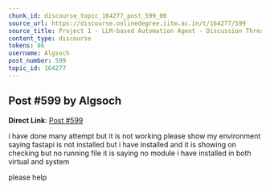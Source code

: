 ```yaml
---
chunk_id: discourse_topic_164277_post_599_00
source_url: https://discourse.onlinedegree.iitm.ac.in/t/164277/599
source_title: Project 1 - LLM-based Automation Agent - Discussion Thread [TDS Jan 2025]
content_type: discourse
tokens: 86
username: Algsoch
post_number: 599
topic_id: 164277
---
```


## Post #599 by Algsoch

**Direct Link**: [Post #599](https://discourse.onlinedegree.iitm.ac.in/t/164277/599)

i have done many attempt but it is not working please show my environment saying fastapi is not installed but i have installed and it is showing on checking but no running file it is saying no module i have installed in both virtual and system

please help
